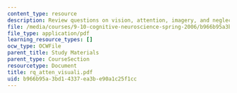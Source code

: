 ```yaml
---
content_type: resource
description: Review questions on vision, attention, imagery, and neglect.
file: /media/courses/9-10-cognitive-neuroscience-spring-2006/b966b95a3bd14337ea3be90a1c25f1cc_rq_atten_visuali.pdf
file_type: application/pdf
learning_resource_types: []
ocw_type: OCWFile
parent_title: Study Materials
parent_type: CourseSection
resourcetype: Document
title: rq_atten_visuali.pdf
uid: b966b95a-3bd1-4337-ea3b-e90a1c25f1cc
---
```

